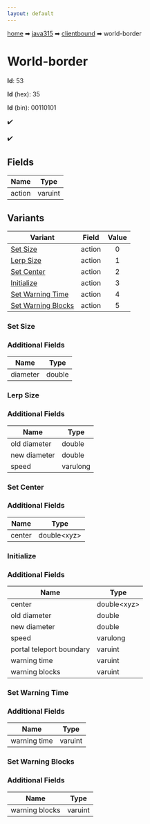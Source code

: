 ```yaml
---
layout: default
---
```


[home](/) ➡ [java315](/protocol/java315) ➡ [clientbound](/protocol/java315/clientbound) ➡ world-border

# World-border

**Id**: 53

**Id** (hex): 35

**Id** (bin): 00110101

✔️

✔️

## Fields

Name | Type
---|---
action | varuint

## Variants

Variant | Field | Value
---|---|:---:
[Set Size](#set_size) | action | 0
[Lerp Size](#lerp_size) | action | 1
[Set Center](#set_center) | action | 2
[Initialize](#initialize) | action | 3
[Set Warning Time](#set_warning_time) | action | 4
[Set Warning Blocks](#set_warning_blocks) | action | 5

### Set Size

### Additional Fields

Name | Type
---|---
diameter | double

### Lerp Size

### Additional Fields

Name | Type
---|---
old diameter | double
new diameter | double
speed | varulong

### Set Center

### Additional Fields

Name | Type
---|---
center | double&lt;xyz&gt;

### Initialize

### Additional Fields

Name | Type
---|---
center | double&lt;xyz&gt;
old diameter | double
new diameter | double
speed | varulong
portal teleport boundary | varuint
warning time | varuint
warning blocks | varuint

### Set Warning Time

### Additional Fields

Name | Type
---|---
warning time | varuint

### Set Warning Blocks

### Additional Fields

Name | Type
---|---
warning blocks | varuint

